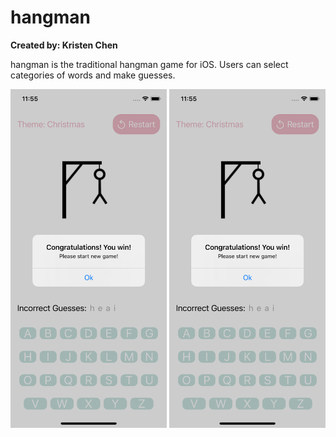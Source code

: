 # hangman

**Created by: Kristen Chen**

hangman is the traditional hangman game for iOS. Users can select categories of words and make guesses. 

<img src="/Hangman/Assets.xcassets/README_images/guess.png" width="250"> <img src="/Hangman/Assets.xcassets/README_images/guess.png" width="250">
